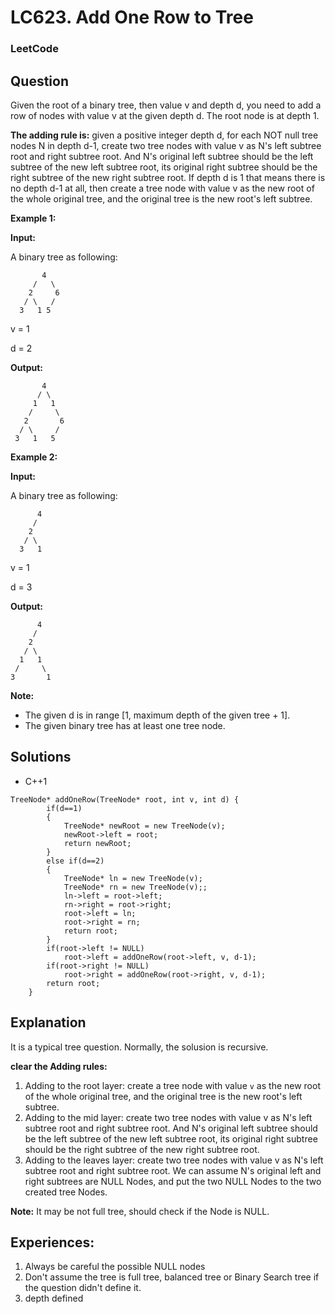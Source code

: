 # LC623. Add One Row to Tree

### LeetCode

## Question

Given the root of a binary tree, then value v and depth d, you need to add a row of nodes with value v at the given depth d. The root node is at depth 1.

**The adding rule is:** given a positive integer depth d, for each NOT null tree nodes N in depth d-1, create two tree nodes with value v as N's left subtree root and right subtree root. And N's original left subtree should be the left subtree of the new left subtree root, its original right subtree should be the right subtree of the new right subtree root. If depth d is 1 that means there is no depth d-1 at all, then create a tree node with value v as the new root of the whole original tree, and the original tree is the new root's left subtree.

**Example 1:**

**Input:** 

A binary tree as following:
```
       4
     /   \
    2     6
   / \   / 
  3   1 5   
```
v = 1

d = 2

**Output:** 
```
       4
      / \
     1   1
    /     \
   2       6
  / \     / 
 3   1   5   
```

**Example 2:**

**Input:** 

A binary tree as following:
```
      4
     /   
    2    
   / \   
  3   1    
```
v = 1

d = 3

**Output:** 
```
      4
     /   
    2
   / \    
  1   1
 /     \  
3       1
```

**Note:**

* The given d is in range [1, maximum depth of the given tree + 1].
* The given binary tree has at least one tree node.

## Solutions

* C++1
```
TreeNode* addOneRow(TreeNode* root, int v, int d) {
        if(d==1)
        {
            TreeNode* newRoot = new TreeNode(v);
            newRoot->left = root;
            return newRoot;
        }
        else if(d==2)
        {
            TreeNode* ln = new TreeNode(v);
            TreeNode* rn = new TreeNode(v);;
            ln->left = root->left;
            rn->right = root->right;
            root->left = ln;
            root->right = rn;
            return root;
        }
        if(root->left != NULL)
            root->left = addOneRow(root->left, v, d-1);
        if(root->right != NULL)
            root->right = addOneRow(root->right, v, d-1);
        return root;
    }
```

## Explanation

It is a typical tree question. Normally, the solusion is recursive.

**clear the Adding rules:**

1. Adding to the root layer: create a tree node with value `v` as the new root of the whole original tree, and the original tree is the new root's left subtree.
2. Adding to the mid layer: create two tree nodes with value v as N's left subtree root and right subtree root. And N's original left subtree should be the left subtree of the new left subtree root, its original right subtree should be the right subtree of the new right subtree root.
3. Adding to the leaves layer: create two tree nodes with value v as N's left subtree root and right subtree root. We can assume N's original left and right subtrees are NULL Nodes, and put the two NULL Nodes to the two created tree Nodes.

**Note:** It may be not full tree, should check if the Node is NULL.

## Experiences:

1. Always be careful the possible NULL nodes
2. Don't assume the tree is full tree, balanced tree or Binary Search tree if the question didn't define it.
3. depth defined 
